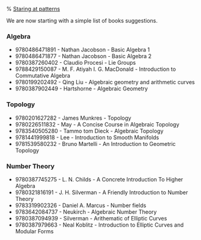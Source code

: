 % <a href="/">Staring at patterns</a>

We are now starting with a simple list of books suggestions.

### Algebra
- 9780486471891 - Nathan Jacobson - Basic Algebra 1
- 9780486471877 - Nathan Jacobson - Basic Algebra 2
- 9780387260402 - Claudio Procesi - Lie Groups
- 9788429150087 - M. F. Atiyah I. G. MacDonald - Introduction to Commutative Algebra
- 9780199202492 - Qing Liu - Algebraic geometry and arithmetic curves
- 9780387902449 - Hartshorne - Algebraic Geometry


### Topology
- 9780201627282 - James Munkres - Topology
- 9780226511832 - May - A Concise Course in Algebraic Topology
- 9783540505280 - Tammo tom Dieck - Algebraic Topology
- 9781441999818 - Lee - Introduction to Smooth Manifolds
- 9781539580232 - Bruno Martelli - An Introduction to Geometric Topology

### Number Theory
- 9780387745275 - L. N. Childs - A Concrete Introduction To Higher Algebra
- 9780321816191 - J. H. Silverman - A Friendly Introduction to Number Theory
- 9783319902326 - Daniel A. Marcus - Number fields
- 9783642084737 - Neukirch - Algebraic Number Theory
- 9780387094939 - Silverman - Arithematic of Elliptic Curves
- 9780387979663 - Neal Koblitz - Introduction to Elliptic Curves and Modular Forms



